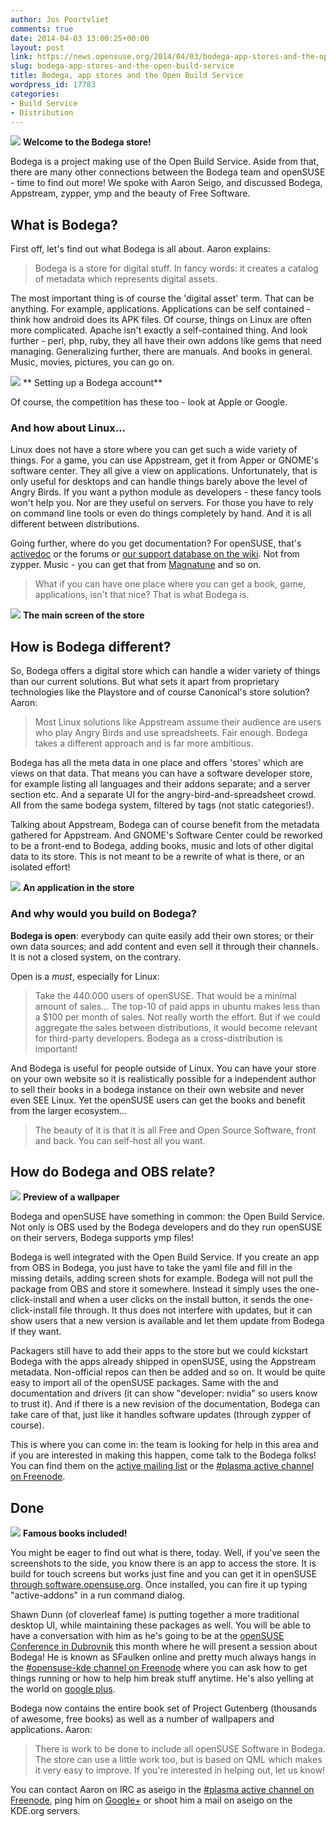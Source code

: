 ```yaml
---
author: Jos Poortvliet
comments: true
date: 2014-04-03 13:00:25+00:00
layout: post
link: https://news.opensuse.org/2014/04/03/bodega-app-stores-and-the-open-build-service/
slug: bodega-app-stores-and-the-open-build-service
title: Bodega, app stores and the Open Build Service
wordpress_id: 17783
categories:
- Build Service
- Distribution
---
```


[![](/wp-content/uploads/2014/03/Bodega_Welcome.png)](/wp-content/uploads/2014/03/Bodega_Welcome.png)
**Welcome to the Bodega store!**


Bodega is a project making use of the Open Build Service. Aside from that, there are many other connections between the Bodega team and openSUSE - time to find out more! We spoke with Aaron Seigo, and discussed Bodega, Appstream, zypper, ymp and the beauty of Free Software.


## What is Bodega?


First off, let's find out what Bodega is all about. Aaron explains:


<blockquote>Bodega is a store for digital stuff. In fancy words: it creates a catalog of metadata which represents digital assets.</blockquote>


The most important thing is of course the 'digital asset' term. That can be anything. For example, applications. Applications can be self contained - think how android does its APK files. Of course, things on Linux are often more complicated. Apache isn't exactly a self-contained thing. And look further - perl, php, ruby, they all have their own addons like gems that need managing. Generalizing further, there are manuals. And books in general. Music, movies, pictures, you can go on.


[![](/wp-content/uploads/2014/03/Bodega_Account.png)](/wp-content/uploads/2014/03/Bodega_Account.png)
** Setting up a Bodega account**


Of course, the competition has these too - look at Apple or Google.


### And how about Linux...


Linux does not have a store where you can get such a wide variety of things. For a game, you can use Appstream, get it from Apper or GNOME's software center. They all give a view on applications. Unfortunately, that is only useful for desktops and can handle things barely above the level of Angry Birds. If you want a python module as developers - these fancy tools won't help you. Nor are they useful on servers. For those you have to rely on command line tools or even do things completely by hand. And it is all different between distributions.

Going further, where do you get documentation? For openSUSE, that's [activedoc](//activedoc.opensuse.org) or the forums or [our support database on the wiki](//en.opensuse.org/SDB). Not from zypper. Music - you can get that from [Magnatune](//magnatune.com) and so on.


<blockquote>What if you can have one place where you can get a book, game, applications, isn't that nice? That is what Bodega is.</blockquote>




[![](/wp-content/uploads/2014/03/Bodega_MainScreen.png)](/wp-content/uploads/2014/03/Bodega_MainScreen.png)
**The main screen of the store**




## How is Bodega different?


So, Bodega offers a digital store which can handle a wider variety of things than our current solutions. But what sets it apart from proprietary technologies like the Playstore and of course Canonical's store solution? Aaron:


<blockquote>Most Linux solutions like Appstream assume their audience are users who play Angry Birds and use spreadsheets. Fair enough. Bodega takes a different approach and is far more ambitious.</blockquote>


Bodega has all the meta data in one place and offers 'stores' which are views on that data. That means you can have a software developer store, for example listing all languages and their addons separate; and a server section etc. And a separate UI for the angry-bird-and-spreadsheet crowd. All from the same bodega system, filtered by tags (not static categories!).

Talking about Appstream, Bodega can of course benefit from the metadata gathered for Appstream. And GNOME's Software Center could be reworked to be a front-end to Bodega, adding books, music and lots of other digital data to its store. This is not meant to be a rewrite of what is there, or an isolated effort!


[![](/wp-content/uploads/2014/03/Bodega_ownCloud.png)](/wp-content/uploads/2014/03/Bodega_ownCloud.png)
**An application in the store**




### And why would you build on Bodega?


**Bodega is open**: everybody can quite easily add their own stores; or their own data sources; and add content and even sell it through their channels. It is not a closed system, on the contrary.

Open is a _must_, especially for Linux:


<blockquote>Take the 440.000 users of openSUSE. That would be a minimal amount of sales... The top-10 of paid apps in ubuntu makes less than a $100 per month of sales. Not really worth the effort. But if we could aggregate the sales between distributions, it would become relevant for third-party developers. Bodega as a cross-distribution is important!</blockquote>


And Bodega is useful for people outside of Linux. You can have your store on your own website so it is realistically possible for a independent author to sell their books in a bodega instance on their own website and never even SEE Linux. Yet the openSUSE users can get the books and benefit from the larger ecosystem...


<blockquote>The beauty of it is that it is all Free and Open Source Software, front and back. You can self-host all you want.</blockquote>




## How do Bodega and OBS relate?




[![](/wp-content/uploads/2014/03/Bodega_Preview.png)](/wp-content/uploads/2014/03/Bodega_Preview.png)
**Preview of a wallpaper**


Bodega and openSUSE have something in common: the Open Build Service. Not only is OBS used by the Bodega developers and do they run openSUSE on their servers, Bodega supports ymp files!

Bodega is well integrated with the Open Build Service. If you create an app from OBS in Bodega, you just have to take the yaml file and fill in the missing details, adding screen shots for example. Bodega will not pull the package from OBS and store it somewhere. Instead it simply uses the one-click-install and when a user clicks on the install button, it sends the one-click-install file through. It thus does not interfere with updates, but it can show users that a new version is available and let them update from Bodega if they want.

Packagers still have to add their apps to the store but we could kickstart Bodega with the apps already shipped in openSUSE, using the Appstream metadata. Non-official repos can then be added and so on. It would be quite easy to import all of the openSUSE packages. Same with the and documentation and drivers (it can show "developer: nvidia" so users know to trust it). And if there is a new revision of the documentation, Bodega can take care of that, just like it handles software updates (through zypper of course).

This is where you can come in: the team is looking for help in this area and if you are interested in making this happen, come talk to the Bodega folks! You can find them on the [active mailing list](https://mail.kde.org/mailman/listinfo/active) or the [#plasma active channel on Freenode](irc://#active@freenode.net).


## Done




[![](/wp-content/uploads/2014/03/Bodega_Famous.png)](/wp-content/uploads/2014/03/Bodega_Famous.png)
**Famous books included!**


You might be eager to find out what is there, today. Well, if you've seen the screenshots to the side, you know there is an app to access the store. It is build for touch screens but works just fine and you can get it in openSUSE [through software.opensuse.org](//software.opensuse.org/package/bodega-client). Once installed, you can fire it up typing "active-addons" in a run command dialog.

Shawn Dunn (of cloverleaf fame) is putting together a more traditional desktop UI, while maintaining these packages as well. You will be able to have a conversation with him as he's going to be at the [openSUSE Conference in Dubrovnik](//conference.opensuse.org) this month where he will present a session about Bodega! He is known as SFaulken online and pretty much always hangs in the [#opensuse-kde channel on Freenode](irc://#opensuse-kde@freenode.net) where you can ask how to get things running or how to help him break stuff anytime. He's also yelling at the world on [google plus](https://plus.google.com/+ShawnWDunn/posts).

Bodega now contains the entire book set of Project Gutenberg (thousands of awesome, free books) as well as a number of wallpapers and applications. Aaron:


<blockquote>There is work to be done to include all openSUSE Software in Bodega. The store can use a little work too, but is based on QML which makes it very easy to improve. If you're interested in helping out, let us know!</blockquote>


You can contact Aaron on IRC as aseigo in the [#plasma active channel on Freenode](irc://#active@freenode.net), ping him on [Google+](https://plus.google.com/+AaronSeigo/posts) or shoot him a mail on aseigo on the KDE.org servers.

